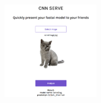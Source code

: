 <img src="screenshot.png" style="display: block;
  margin-left: auto;
  margin-right: auto;
  width: 50%;">


